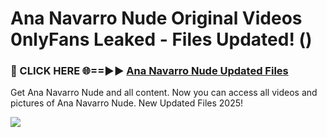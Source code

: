 # Ana Navarro Nude Original Videos 0nlyFans Leaked - Files Updated! ()

<h3>🔴 CLICK HERE 🌐==►► <a href="https://tinyurl.com/2p9ay9w9" rel="nofollow">Ana Navarro Nude Updated Files</a></h3>

Get Ana Navarro Nude and all content. Now you can access all videos and pictures of Ana Navarro Nude. New Updated Files 2025!

[![](https://i.imgur.com/KQgVmj3.gif)](https://tinyurl.com/2p9ay9w9)
